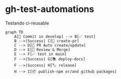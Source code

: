 # gh-test-automations

Testando ci-reusable

```mermaid
graph TD
    A[🚀 Commit in develop] --> B[✅ test]
    B -->|Success| C[📝 create-pr]
    C --> D[🔄 PR Auto create/update]
    D --> E[👥 Review & Merge]
    E --> F[✅ test in main]
    F -->|Success| G[📚 deploy-docs]
    F -->|Success| H[🏷️ release]
    H --> I[📦 publish-npm or/and github packages]

```
